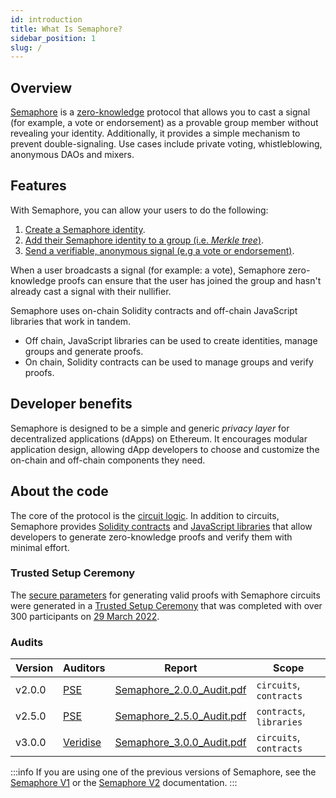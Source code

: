 ```yaml
---
id: introduction
title: What Is Semaphore?
sidebar_position: 1
slug: /
---
```


## Overview

[Semaphore](https://github.com/semaphore-protocol/semaphore/tree/v3.15.2) is a [zero-knowledge](https://z.cash/technology/zksnarks) protocol that allows you to cast a signal (for example, a vote or endorsement) as a provable group member without revealing your identity.
Additionally, it provides a simple mechanism to prevent double-signaling.
Use cases include private voting, whistleblowing, anonymous DAOs and mixers.

## Features

With Semaphore, you can allow your users to do the following:

1. [Create a Semaphore identity](/V3/guides/identities/).
2. [Add their Semaphore identity to a group (i.e. _Merkle tree_)](/V3/guides/groups/).
3. [Send a verifiable, anonymous signal (e.g a vote or endorsement)](/V3/guides/proofs/).

When a user broadcasts a signal (for example: a vote), Semaphore zero-knowledge
proofs can ensure that the user has joined the group and hasn't already cast a signal with their nullifier.

Semaphore uses on-chain Solidity contracts and off-chain JavaScript libraries that work in tandem.

-   Off chain, JavaScript libraries can be used to create identities, manage groups and generate proofs.
-   On chain, Solidity contracts can be used to manage groups and verify proofs.

## Developer benefits

Semaphore is designed to be a simple and generic _privacy layer_ for decentralized applications (dApps) on Ethereum. It encourages modular application design, allowing dApp developers to choose and customize the on-chain and off-chain components they need.

## About the code

The core of the protocol is the [circuit logic](https://github.com/semaphore-protocol/semaphore/tree/v3.15.2/packages/circuits/scheme.png).
In addition to circuits,
Semaphore provides [Solidity contracts](https://github.com/semaphore-protocol/semaphore/tree/v3.15.2/packages/contracts)
and [JavaScript libraries](https://github.com/semaphore-protocol/semaphore/tree/v3.15.2#-packages) that allow developers to generate zero-knowledge proofs and verify them with minimal effort.

### Trusted Setup Ceremony

The [secure parameters](/V3/glossary#trusted-setup-files) for generating valid proofs with Semaphore circuits were generated in a [Trusted Setup Ceremony](https://storage.googleapis.com/trustedsetup-a86f4.appspot.com/semaphore/semaphore_top_index.html) that was completed with over 300 participants on [29 March 2022](https://etherscan.io/tx/0xec6dbe68883c7593c2bea82f55af18b3aeb5cc146e026d0083a9b3faa9aa0b65#eventlog).

### Audits

| Version | Auditors                          | Report                                                                                                                | Scope                    |
| ------- | --------------------------------- | --------------------------------------------------------------------------------------------------------------------- | ------------------------ |
| v2.0.0  | [PSE](https://pse.dev/)           | [Semaphore_2.0.0_Audit.pdf](https://github.com/semaphore-protocol/semaphore/files/9850441/Semaphore_2.0.0_Audit.pdf)  | `circuits`, `contracts`  |
| v2.5.0  | [PSE](https://pse.dev/)           | [Semaphore_2.5.0_Audit.pdf](https://github.com/semaphore-protocol/semaphore/files/9845008/Semaphore_2.5.0_Audit.pdf)  | `contracts`, `libraries` |
| v3.0.0  | [Veridise](https://veridise.com/) | [Semaphore_3.0.0_Audit.pdf](https://github.com/semaphore-protocol/semaphore/files/10513776/Semaphore_3.0.0_Audit.pdf) | `circuits`, `contracts`  |

:::info
If you are using one of the previous versions of Semaphore, see the [Semaphore V1](/V1) or the [Semaphore V2](/V2) documentation.
:::
